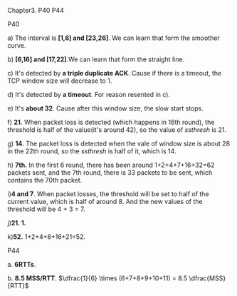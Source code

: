 Chapter3.     P40 P44



P40

a) The interval is **[1,6] and [23,26]**. We can learn that form the smoother curve.

b) **[6,16] and [17,22]**.We can learn that form the straight line.

c) It's detected by **a triple duplicate ACK**. Cause if there is a timeout, the TCP window size will decrease to 1.

d) It's detected by **a timeout**. For reason resented in c).

e) It's **about 32**. Cause after this window size, the slow start stops.

f) **21.** When packet loss is detected (which happens in 16th round), the threshold is half of the value(it's around 42), so the value of *ssthresh* is 21.

g) **14.** The packet loss is detected when the vale of window size is about 28 in the 22th round, so the *ssthresh* is half of it, which is 14.

h) **7th.** In the first 6 round, there has been around 1+2+4+7+16+32=62 packets sent, and the 7th round, there is 33 packets to be sent, which contains the 70th packet.

i)**4 and 7**. When packet losses, the threshold will be set to half of the current value, which is half of around 8. And the new values of the threshold will be 4 + 3 = 7.

j)**21. 1.**

k)**52.** 1+2+4+8+16+21=52.





P44

a. **6RTTs**.

b. **8.5 MSS/RTT**. $\dfrac{1}{6} \times (6+7+8+9+10+11) = 8.5 \dfrac{MSS}{RTT}$
